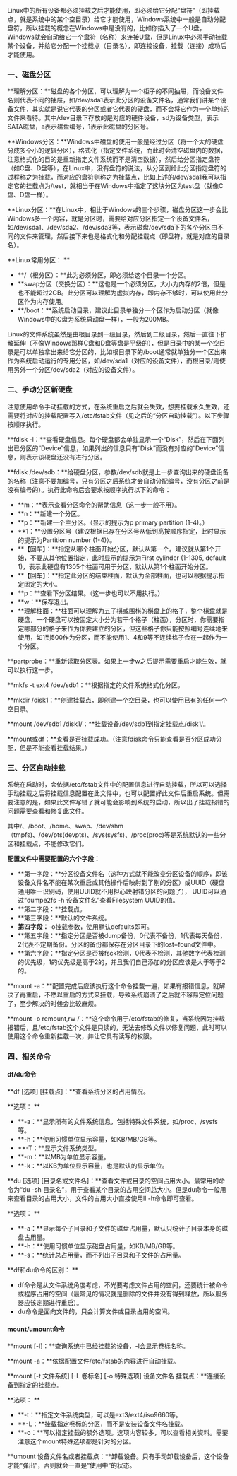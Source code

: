 Linux中的所有设备都必须挂载之后才能使用，即必须给它分配“盘符”（即挂载点，就是系统中的某个空目录）给它才能使用，Windows系统中一般是自动分配盘符，所以挂载的概念在Windows中是没有的，比如你插入了一个U盘，Windows就会自动给它一个盘符（名称）来连接U盘，但是Linux中必须手动挂载某个设备，并给它分配一个挂载点（目录名），即连接设备，挂载（连接）成功后才能使用。



### 一、磁盘分区

**理解分区：**磁盘的各个分区，可以理解为一个柜子的不同抽屉，而设备文件名则代表不同的抽屉，如/dev/sda1表示此分区的设备文件名，通常我们讲某个设备文件，其实就是说它代表的分区或者它代表的硬盘，而不会将它作为一个单纯的文件来看待。其中/dev目录下存放的是对应的硬件设备，sd为设备类型，表示SATA磁盘，a表示磁盘编号，1表示此磁盘的分区号。

**Windows分区：**Windows中磁盘的使用一般是经过分区（将一个大的硬盘分成多个小的逻辑分区），格式化（指定文件系统，而此时会清空磁盘内的数据，注意格式化的目的是重新指定文件系统而不是清空数据），然后给分区指定盘符（如C盘、D盘等），在Linux中，没有盘符的说法，从分区到给此分区指定盘符的过程称之为挂载，而对应的盘符则称之为挂载点，比如上述的/dev/sda1我可以指定它的挂载点为/test，就相当于在Windows中指定了这块分区为test盘（就像C盘、D盘一样）。

**Linux分区：**在Linux中，相比于Windows的三个步骤，磁盘分区这一步会比Windows多一个内容，就是分区时，需要给对应分区指定一个设备文件名，如/dev/sda1、/dev/sda2、/dev/sda3等，表示磁盘/dev/sda下的各个分区由不同的文件来管理，然后接下来也是格式化和分配挂载点（即盘符，就是对应的目录名）。

**Linux常用分区：**

* **/（根分区）：**此为必须分区，即必须给这个目录一个分区。
* **swap分区（交换分区）：**这也是一个必须分区，大小为内存的2倍，但是也不能超过2GB。此分区可以理解为虚拟内存，即内存不够时，可以使用此分区作为内存使用。
* **/boot：**系统启动目录，建议此目录单独分一个区作为启动分区（就像Windows中的C盘为系统启动盘一样），一般为200MB。

Linux的文件系统虽然是由根目录到一级目录，然后到二级目录，然后一直往下扩散延伸（不像Windows那样C盘和D盘等盘是平级的），但是目录中的某一个空目录是可以单独拿出来给它分区的，比如根目录下的/boot通常就单独分一个区出来作为系统启动运行的专用分区，如/dev/sda1（对应的设备文件），而根目录/则使用另外一个分区/dev/sda2（对应的设备文件）。



### 二、手动分区新硬盘

注意使用命令手动挂载的方式，在系统重启之后就会失效，想要挂载永久生效，还需要将对应的挂载配置写入/etc/fstab文件（见之后的“分区自动挂载”）。以下步骤按顺序执行。

**fdisk -l：**查看硬盘信息。每个硬盘都会单独显示一个“Disk”，然后在下面列出已分区的“Device”信息，如果列出的信息只有“Disk”而没有对应的“Device”信息，则表示该硬盘还没有进行分区。

**fdisk /dev/sdb：**给硬盘分区，参数/dev/sdb就是上一步查询出来的硬盘设备的名称（注意不要加编号，只有分区之后系统才会自动分配编号，没有分区之前是没有编号的）。执行此命令后会要求按顺序执行以下的命令：

* **m：**表示查看分区命令的帮助信息（这一步一般不用）。
* **n：**新建一个分区。
* **p：**新建一个主分区。（显示的提示为p primary partition \(1-4\)。）
* **1：**设置分区号（建议根据已存在分区号从低到高按顺序指定，此时显示的提示为Partition number \(1-4\)）。
* **【回车】：**指定从哪个柱面开始分区，默认从第一个。建议就从第1个开始，不要从其他位置指定，此时显示的提示为First cylinder \(1-1305, default 1\)，表示此硬盘有1305个柱面可用于分区，默认从第1个柱面开始分区。
* **【回车】：**指定此分区的结束柱面，默认为全部柱面，也可以根据提示指定固定的大小。
* **p：**查看下分区结果。（这一步也可以不用执行。）
* **w：**保存退出。
* **理解柱面：**柱面可以理解为五子棋或围棋的棋盘上的格子，整个棋盘就是硬盘，一个硬盘可以按固定大小分为若干个格子（柱面），分区时，你需要指定哪部分的格子来作为你要建立的分区，但这些格子你只能按照编号连续地来使用，如1到500作为分区，而不能使用1、4和9等不连续格子合在一起作为一个分区。

**partprobe：**重新读取分区表。如果上一步w之后提示需要重启才能生效，就可以执行这一步。

**mkfs -t ext4 /dev/sdb1：**根据指定的文件系统格式化分区。

**mkdir /disk1：**创建挂载点，即创建一个空目录，也可以使用已有的任何一个空目录。

**mount /dev/sdb1 /disk1/：**挂载设备/dev/sdb1到指定挂载点/disk1/。

**mount或df：**查看是否挂载成功。（注意fdisk命令只能查看是否分区成功分配，但是不能查看挂载结果。）



### 三、分区自动挂载

系统在启动时，会依据/etc/fstab文件中的配置信息进行自动挂载，所以可以选择手动挂载之后将挂载信息配置在此文件中，也可以配置好此文件后重启系统。但需要注意的是，如果此文件写错了就可能会影响到系统的启动，所以出了挂载报错的问题需要查看和修复此文件。

其中/、/boot、/home、swap、/dev/shm（tmpfs\)、/dev/pts\(devpts\)、/sys\(sysfs\)、/proc\(proc\)等是系统默认的一些分区和挂载点，不能修改它们。

**配置文件中需要配置的六个字段：**

* **第一字段：**分区设备文件名（这种方式就不能改变分区设备的顺序，即该设备文件名不能在某次重启或其他操作后映射到了别的分区）或UUID（硬盘通用唯一识别码，使用UUID就不用担心映射错分区的问题了），	UUID可以通过“dumpe2fs -h 设备文件名”查看Filesystem UUID的值。
* **第二字段：**挂载点。
* **第三字段：**默认的文件系统。
* **第四字段：**-o挂载参数，使用默认defaults即可。
* **第五字段：**指定分区是否被dump备份，0代表不备份，1代表每天备份，2代表不定期备份。分区的备份都保存在分区目录下的lost+found文件中。
* **第六字段：**指定分区是否被fsck检测，0代表不检测，其他数字代表检测的优先级，1的优先级是高于2的，并且我们自己添加的分区应该是大于等于2的。

**mount -a：**配置完成后应该执行这个命令挂载一遍，如果有报错信息，就解决了再重启，不然以重启的方式来挂载，导致系统崩溃了之后就不容易定位问题了，至少解决的时候会比较麻烦。

**mount -o remount,rw /：**这个命令用于/etc/fstab的修复，当系统因为挂载报错后，且/etc/fstab这个文件是只读的，无法去修改文件以修复问题，此时可以使用这个命令重新挂载一次，并让它具有读写的权限。



### 四、相关命令

#### df/du命令

**df \[选项\] \[挂载点\]：**查看系统分区的占用情况。

**选项：**

* **-a：**显示所有的文件系统信息，包括特殊文件系统，如/proc、/sysfs等。
* **-h：**使用习惯单位显示容量，如KB/MB/GB等。
* **-T：**显示文件系统类型。
* **-m：**以MB为单位显示容量。
* **-k：**以KB为单位显示容量，也是默认的显示单位。

**du \[选项\] \[目录名或文件名\]：**查看文件或目录的空间占用大小。最常用的命令为“du -sh 目录名”，用于查看某个目录的占用空间总大小。但是du命令一般用来查看目录的占用大小，文件的占用大小直接使用ll -h命令即可查看。

**选项：**

* **-a：**显示每个子目录和子文件的磁盘占用量，默认只统计子目录本身的磁盘占用量。
* **-h：**使用习惯单位显示磁盘占用量，如KB/MB/GB等。
* **-s：**统计总占用量，而不列出子目录和子文件的占用量。

**df和du命令的区别：**

* df命令是从文件系统角度考虑，不光要考虑文件占用的空间，还要统计被命令或程序占用的空间（最常见的情况就是删除的文件并没有得到释放，所以服务器应该定期进行重启）。
* du命令是面向文件的，只会计算文件或目录占用的空间。



#### mount/umount命令

**mount \[-l\]：**查询系统中已经挂载的设备，-l会显示卷标名称。

**mount -a：**依据配置文件/etc/fstab的内容进行自动挂载。

**mount \[-t 文件系统\] \[-L 卷标名\] \[-o 特殊选项\] 设备文件名 挂载点：**连接设备到指定的挂载点。

**选项：**

* **-t：**指定文件系统类型，可以是ext3/ext4/iso9660等。
* **-L：**挂载指定卷标的分区，而不是安装设备文件名挂载。
* **-o：**可以指定挂载的额外选项。选项内容较多，可以查看相关资料。需要注意这个mount特殊选项都是针对的分区。

**umount 设备文件名或者挂载点：**卸载设备。只有手动卸载设备后，这个设备才能“弹出”，否则就会一直是“使用中”的状态。




